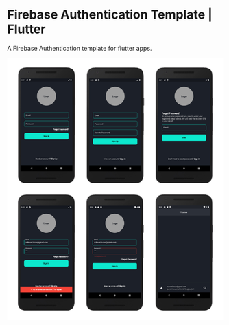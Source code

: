 # Firebase Authentication Template | Flutter

A Firebase Authentication template for flutter apps. 

![alt text](https://github.com/LucasACH/flutter-firebase-auth-template/blob/main/scrennshots.jpg?raw=true)
